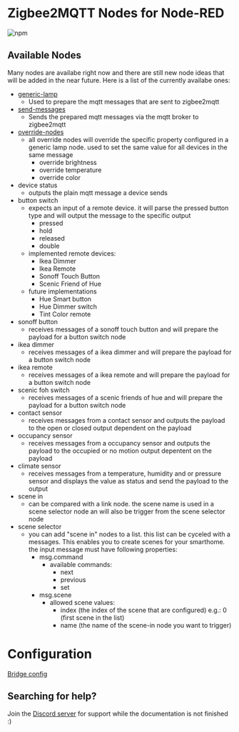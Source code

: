 # Zigbee2MQTT Nodes for Node-RED

![npm](https://img.shields.io/npm/v/node-red-contrib-zigbee2mqtt-devices?style=for-the-badge)

## Available Nodes

Many nodes are availabe right now and there are still new node ideas that will be added in the near future. Here is a list of the currently availabe ones:

- [generic-lamp](docs/nodes/generic-lamp.md)
    - Used to prepare the mqtt messages that are sent to zigbee2mqtt
- [send-messages](docs/nodes/send-messages.md)
    - Sends the prepared mqtt messages via the mqtt broker to zigbee2mqtt
- [override-nodes](docs/nodes/override-nodes.md)
    - all override nodes will override the specific property configured in a generic lamp node. used to set the same value for all devices in the same message
        - override brightness
        - override temperature
        - override color
- device status
    - outputs the plain mqtt message a device sends
- button switch
    - expects an input of a remote device. it will parse the pressed button type and will output the message to the specific output
        - pressed
        - hold
        - released
        - double
    - implemented remote devices:
        - Ikea Dimmer
        - Ikea Remote
        - Sonoff Touch Button
        - Scenic Friend of Hue
    - future implementations
        - Hue Smart button
        - Hue Dimmer switch
        - Tint Color remote
- sonoff button
    - receives messages of a sonoff touch button and will prepare the payload for a button switch node
- ikea dimmer
    - receives messages of a ikea dimmer and will prepare the payload for a button switch node
- ikea remote
    - receives messages of a ikea remote and will prepare the payload for a button switch node
- scenic foh switch
    - receives messages of a scenic friends of hue and will prepare the payload for a button switch node
- contact sensor
    - receives messages from a contact sensor and outputs the payload to the open or closed output dependent on the payload
- occupancy sensor
    - receives messages from a occupancy sensor and outputs the payload to the occupied or no motion output depentent on the payload
- climate sensor
    - receives messages from a temperature, humidity and or pressure sensor and displays the value as status and send the payload to the output
- scene in
    - can be compared with a link node. the scene name is used in a scene selector node an will also be trigger from the scene selector node
- scene selector
    - you can add "scene in" nodes to a list. this list can be cyceled with a messages. This enables you to create scenes for your smarthome. the input message must have following properties:
        - msg.command
            - available commands:
                - next
                - previous
                - set
        - msg.scene
            - allowed scene values:
                - index (the index of the scene that are configured) e.g.: 0 (first scene in the list)
                - name (the name of the scene-in node you want to trigger)

# Configuration

[Bridge config](docs/config/bridge-config.md)

## Searching for help?

Join the [Discord server](https://discord.gg/4qCMEhJ) for support while the documentation is not finished :)
